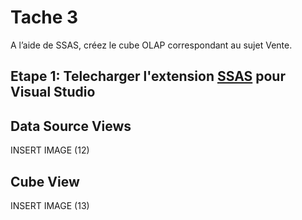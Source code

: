 # Tache 3

A  l’aide  de  SSAS,  créez  le  cube  OLAP  correspondant  au  sujet  Vente.

## **Etape 1:** Telecharger l'extension [SSAS](https://marketplace.visualstudio.com/items?itemName=ProBITools.MicrosoftAnalysisServicesModelingProjects) pour Visual Studio

## Data Source Views

INSERT IMAGE (12)

## Cube View

INSERT IMAGE (13)